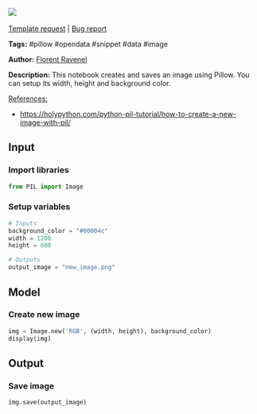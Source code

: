 <a href="https://app.naas.ai/user-redirect/naas/downloader?url=https://raw.githubusercontent.com/jupyter-naas/awesome-notebooks/master/Pillow/Pillow_Create_new_image.ipynb" target="_parent"><img src="https://naasai-public.s3.eu-west-3.amazonaws.com/open_in_naas.svg"/></a><br><br><a href="https://github.com/jupyter-naas/awesome-notebooks/issues/new?assignees=&labels=&template=template-request.md&title=Tool+-+Action+of+the+notebook+">Template request</a> | <a href="https://github.com/jupyter-naas/awesome-notebooks/issues/new?assignees=&labels=bug&template=bug_report.md&title=Pillow+-+Create+new+image:+Error+short+description">Bug report</a>

**Tags:** #pillow #opendata #snippet #data #image

**Author:** [Florent Ravenel](https://www.linkedin.com/in/florent-ravenel/)

**Description:** This notebook creates and saves an image using Pillow. You can setup its width, height and background color.

<u>References:</u>
- https://holypython.com/python-pil-tutorial/how-to-create-a-new-image-with-pil/

## Input

### Import libraries


```python
from PIL import Image
```

### Setup variables


```python
# Inputs
background_color = "#00004c"
width = 1200
height = 600

# Outputs
output_image = "new_image.png"
```

## Model

### Create new image


```python
img = Image.new('RGB', (width, height), background_color)
display(img)
```

## Output

### Save image


```python
img.save(output_image)
```
